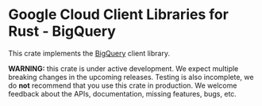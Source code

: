 # Google Cloud Client Libraries for Rust - BigQuery

This crate implements the [BigQuery] client library.

**WARNING:** this crate is under active development. We expect multiple breaking
changes in the upcoming releases. Testing is also incomplete, we do **not**
recommend that you use this crate in production. We welcome feedback about the
APIs, documentation, missing features, bugs, etc.

[bigquery]: https://cloud.google.com/bigquery

